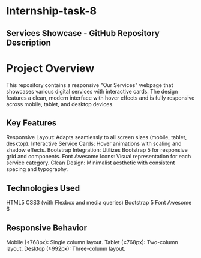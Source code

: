# Internship-task-8
## Services Showcase - GitHub Repository Description
# Project Overview
This repository contains a responsive "Our Services" webpage that showcases various digital services with interactive cards. The design features a clean, modern interface with hover effects and is fully responsive across mobile, tablet, and desktop devices.

## Key Features
Responsive Layout: Adapts seamlessly to all screen sizes (mobile, tablet, desktop).
Interactive Service Cards: Hover animations with scaling and shadow effects.
Bootstrap Integration: Utilizes Bootstrap 5 for responsive grid and components.
Font Awesome Icons: Visual representation for each service category.
Clean Design: Minimalist aesthetic with consistent spacing and typography.

## Technologies Used
HTML5
CSS3 (with Flexbox and media queries)
Bootstrap 5
Font Awesome 6

## Responsive Behavior
Mobile (<768px): Single column layout.
Tablet (≥768px): Two-column layout.
Desktop (≥992px): Three-column layout.
